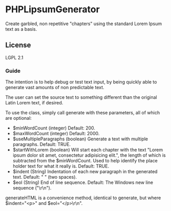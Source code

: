 PHPLipsumGenerator
==================

Create garbled, non repetitive "chapters" using the standard Lorem Ipsum text as a basis.


## License
LGPL 2.1

### Guide

The intention is to help debug or test text input, by being quickly able to generate vast amounts of non predictable text. 

The user can set the source text to something different than the original Latin Lorem text, if desired.

To use the class, simply call generate with these parameters, all of which are optional:

* $minWordCount (integer)
  Default: 200.
* $maxWordCount (integer)
  Default: 2000.
* $useMultipleParagraphs (boolean)
  Generate a text with multiple paragraphs.
  Default: TRUE. 
* $startWithLorem (boolean)
  Will start each chapter with the text "Lorem ipsum dolor sit amet, consectetur adipisicing elit.", the length of which is subtracted from the $minWordCount. Used to help identify the place holder text for what it really is.
  Default: TRUE.
* $indent (String)
  Indentation of each new paragraph in the generated text.
  Default: "  " (two spaces).
* $eol (String)
  End of line sequence.
  Default: The Windows new line sequence ("\r\n").

generateHTML is a convenience method, identical to generate, but where $indent="&lt;p&gt;" and $eol="&lt;/p&gt;\r\n".